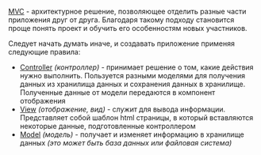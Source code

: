 [MVC](http://ru.wikipedia.org/wiki/Model-View-Controller) - архитектурное решение, позволяющее отделить разные части приложения друг от друга. Благодаря такому подходу становится проще понять проект и обучить его особенностям новых участников.

Следует начать думать иначе, и создавать приложение применяя следующие правила:
  * [Controller](RuLibDaysController.md) _(контроллер)_ - принимает решение о том, какие действия нужно выполнить. Пользуется разными моделями для получения данных из хранилища данных и сохранения данных в хранилище. Полученные данные от модели передаются в компонент отображения
  * [View](RuLibDaysView.md) _(отображение, вид)_ - служит для вывода информации. Представляет собой шаблон html страницы, в который вставляются некоторые данные, подготовленные контроллером
  * [Model](RuLibDaysModel.md) _(модель)_ - получает и изменяет информацию в хранилище данных _(это может быть база данных или файловая система)_